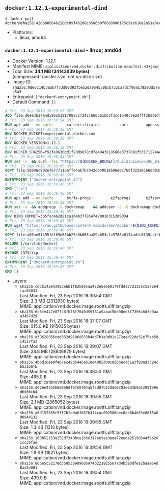 ## `docker:1.12.1-experimental-dind`

```console
$ docker pull docker@sha256:42db886646228dc89f45208cb5e6b8f6688b80175c9ec610e2a51e6ccba6d209
```

-	Platforms:
	-	linux; amd64

### `docker:1.12.1-experimental-dind` - linux; amd64

-	Docker Version: 1.12.1
-	Manifest MIME: `application/vnd.docker.distribution.manifest.v2+json`
-	Total Size: **34.1 MB (34143939 bytes)**  
	(compressed transfer size, not on-disk size)
-	Image ID: `sha256:0d66c14b3aab7f7dd00d93fbe52da954550bcb732caadcf90a178293d576c5a3`
-	Entrypoint: `["dockerd-entrypoint.sh"]`
-	Default Command: `[]`

```dockerfile
# Fri, 23 Sep 2016 16:29:57 GMT
ADD file:d6ee3ba7a4d59b161917082cc7242c660c61bb3f3cc1549c7e2dfff2b0de7104 in / 
# Fri, 23 Sep 2016 16:36:54 GMT
RUN apk add --no-cache 		ca-certificates 		curl 		openssl
# Fri, 23 Sep 2016 16:38:38 GMT
ENV DOCKER_BUCKET=experimental.docker.com
# Fri, 23 Sep 2016 16:38:38 GMT
ENV DOCKER_VERSION=1.12.1
# Fri, 23 Sep 2016 16:38:38 GMT
ENV DOCKER_SHA256=f92fe0630dd1f20d9678cd7e4043018566e3737001f53171274a4a6ed6baaa08
# Fri, 23 Sep 2016 16:38:44 GMT
RUN set -x 	&& curl -fSL "https://${DOCKER_BUCKET}/builds/Linux/x86_64/docker-${DOCKER_VERSION}.tgz" -o docker.tgz 	&& echo "${DOCKER_SHA256} *docker.tgz" | sha256sum -c - 	&& tar -xzvf docker.tgz 	&& mv docker/* /usr/local/bin/ 	&& rmdir docker 	&& rm docker.tgz 	&& docker -v
# Fri, 23 Sep 2016 16:38:45 GMT
COPY file:50006c902e7677711aeffe4ab7b7042d649618b96dec760f322a8566dd83ab25 in /usr/local/bin/ 
# Fri, 23 Sep 2016 16:38:45 GMT
ENTRYPOINT ["docker-entrypoint.sh"]
# Fri, 23 Sep 2016 16:38:45 GMT
CMD ["sh"]
# Fri, 23 Sep 2016 16:39:43 GMT
RUN apk add --no-cache 		btrfs-progs 		e2fsprogs 		e2fsprogs-extra 		iptables 		xfsprogs 		xz
# Fri, 23 Sep 2016 16:39:44 GMT
RUN set -x 	&& addgroup -S dockremap 	&& adduser -S -G dockremap dockremap 	&& echo 'dockremap:165536:65536' >> /etc/subuid 	&& echo 'dockremap:165536:65536' >> /etc/subgid
# Fri, 23 Sep 2016 16:39:45 GMT
ENV DIND_COMMIT=3b5fac462d21ca164b3778647420016315289034
# Fri, 23 Sep 2016 16:39:45 GMT
RUN wget "https://raw.githubusercontent.com/docker/docker/${DIND_COMMIT}/hack/dind" -O /usr/local/bin/dind 	&& chmod +x /usr/local/bin/dind
# Fri, 23 Sep 2016 16:39:46 GMT
COPY file:a00ae81495fdf69e63bb25e3b665aa29cb53cfe5788e6134adfc0f35caff6295 in /usr/local/bin/ 
# Fri, 23 Sep 2016 16:39:46 GMT
VOLUME [/var/lib/docker]
# Fri, 23 Sep 2016 16:39:47 GMT
EXPOSE 2375/tcp
# Fri, 23 Sep 2016 16:39:47 GMT
ENTRYPOINT ["dockerd-entrypoint.sh"]
# Fri, 23 Sep 2016 16:39:47 GMT
CMD []
```

-	Layers:
	-	`sha256:c0cb142e43453ebb1f82b905aa472e6e66017efd43872135bc5372e4fac04031`  
		Last Modified: Fri, 23 Sep 2016 16:30:54 GMT  
		Size: 2.3 MB (2312930 bytes)  
		MIME: application/vnd.docker.image.rootfs.diff.tar.gzip
	-	`sha256:6c6fe447e877c6fb78f7040d59f81a9aaac5be90ed3f7396a6dfd9aaa3467d29`  
		Last Modified: Fri, 23 Sep 2016 16:37:07 GMT  
		Size: 915.0 KB (915035 bytes)  
		MIME: application/vnd.docker.image.rootfs.diff.tar.gzip
	-	`sha256:e30628056ced332d91868633b4dd7b1e0d01c272aed22de32e75ab5d14527fa3`  
		Last Modified: Fri, 23 Sep 2016 16:39:07 GMT  
		Size: 28.8 MB (28846879 bytes)  
		MIME: application/vnd.docker.image.rootfs.diff.tar.gzip
	-	`sha256:4bbd10ee9f467ec4935446ab10e40b5d00c056becac1e3f90a93324cb5a1b6fb`  
		Last Modified: Fri, 23 Sep 2016 16:38:53 GMT  
		Size: 465.0 B  
		MIME: application/vnd.docker.image.rootfs.diff.tar.gzip
	-	`sha256:d026e4545b650e9df67e0f04a5f5d07b22dda0203ee33b9a5205fe9ed6d80cb4`  
		Last Modified: Fri, 23 Sep 2016 16:39:55 GMT  
		Size: 2.1 MB (2065052 bytes)  
		MIME: application/vnd.docker.image.rootfs.diff.tar.gzip
	-	`sha256:a6d15f585c97f7bfeda8fd87b3f4cac002586dec0ac6b4b03e88f5a890944132`  
		Last Modified: Fri, 23 Sep 2016 16:39:55 GMT  
		Size: 1.3 KB (1318 bytes)  
		MIME: application/vnd.docker.image.rootfs.diff.tar.gzip
	-	`sha256:160b52153a252d7340bce1bb6317ee9ee3aea72eeda25198644f9b281cc3bfae`  
		Last Modified: Fri, 23 Sep 2016 16:39:54 GMT  
		Size: 1.8 KB (1821 bytes)  
		MIME: application/vnd.docker.image.rootfs.diff.tar.gzip
	-	`sha256:86b65c52178d55853598960b974b221925567ad4b593dfea2baae64d8ad2e001`  
		Last Modified: Fri, 23 Sep 2016 16:39:54 GMT  
		Size: 439.0 B  
		MIME: application/vnd.docker.image.rootfs.diff.tar.gzip

